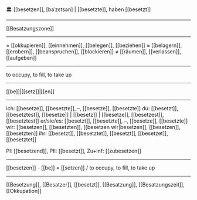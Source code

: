 🏛️ [[besetzen]], [bəˈzɛtsən] | [[besetzte]], haben [[besetzt]]

---
 [[Besatzungszone]]
 
---
= [[okkupieren]], [[einnehmen]], [[belegen]], [[beziehen]]
≈ [[belagern]], [[erobern]], [[beanspruchen]], [[blockieren]]
≠ [[räumen]], [[verlassen]], [[aufgeben]]

---
to occupy, to fill, to take up

---
[[be]]|[[setz]]|[[en]]

---
ich: [[besetze]], [[besetzte]], –, [[besetze]], [[besetzte]]
du: [[besetzt]], [[besetztest]], [[besetze]] | [[besetz]] | [[besetze]], [[besetzest]], [[besetztest]]
er/sie/es: [[besetzt]], [[besetzte]], –, [[besetze]], [[besetzte]]
wir: [[besetzen]], [[besetzten]], [[besetzen wir|besetzen]], [[besetzen]], [[besetzten]]
ihr: [[besetzt]], [[besetztet]], [[besetzt]], [[besetzet]], [[besetztet]]

PI: [[besetzend]], PII: [[besetzt]], Zu+inf: [[zubesetzen]]

---
[[besetzen]] - [[be]] = [[setzen]] / to occupy, to fill, to take up

---
[[Besetzung]], [[Besatzer]], [[besetzt]], [[Besatzung]], [[Besatzungszeit]], [[Okkupation]]
